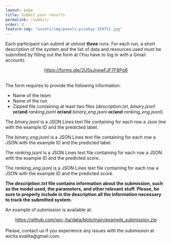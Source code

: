 ```yaml
---
layout: page
title: Submit your results
permalink: /submit/
order: 3
feature-img: "assets/img/pexels-pixabay-159751.jpg"
---
```



<script>
const ul = document.getElementsByTagName("nav")[0].getElementsByTagName("ul")[0];
ul.innerHTML = `
            <li>
                <a class="clear" aria-label="Home" title="Home" href="/index.html">
                     Home 
                </a>
            </li>
            <li class="separator"> | </li>
            <li>
                <a class="clear" aria-label="Submit Results" title="Submit Results" href="/submit/">
                     Submit Results 
                </a>
            </li>
            <li class="separator"> | </li>
            <li>
                <a class="clear" aria-label="Tasks" title="Tasks" href="/task/">
                     Tasks 
                </a>
            </li>
            <li class="separator"> | </li>
            <li>
                <a class="clear" aria-label="Data" title="Data" href="/data/">
                     Data 
                </a>
            </li>
            <li class="separator"> | </li>
            <li>
                <a class="clear" aria-label="Important Dates" title="Important Dates" href="/dates/">
                     Important Dates 
                </a>
            </li>
            <li class="separator"> | </li>
            <li>
                <a class="clear" aria-label="Organizers" title="Organizers" href="/organizers/">
                     Organizers 
                </a>
            </li>
            <li class="separator"> | </li>
        <li class="separator"> | </li>
            <li>
            	<a id="theme-toggle" title="Home " aria-label="Home" onclick="themeToggle()">
            		<i class="fas fa-adjust" aria-hidden="true"></i>
            	</a>
            </li>
`;
</script>



Each participant can submit at utmost <b>three</b> runs. For each run, a short description of the system and the list of data and resources used must be submitted by filling out the form at (You have to log in with a Gmail account):

<center>
    <a href="https://forms.gle/2U5sJnpwFJF7F8Pg6">https://forms.gle/2U5sJnpwFJF7F8Pg6</a>
</center>

<br>

The form requires to provide the following information:
<ul>
    <li> Name of the team </li>
    <li> Name of the run </li>
    <li> Zipped file containing at least two files (<i>description.txt</i>, <i>binary.jsonl</i> <b>or/and</b> <i>ranking.jsonl</i> <b>or/and</b> <i>binary_eng.jsonl</i> <b>or/and</b> <i>ranking_eng.jsonl</i>). </li>
</ul>

The <i>binary.jsonl</i> is a JSON Lines text file containing for each row a Json line with the example ID and the predicted label.


The <i>binary_eng.jsonl</i> is a JSON Lines text file containing for each row a JSON with the example ID and the predicted label.


The <i>ranking.jsonl</i> is a JSON Lines text file containing for each row a JSON with the example ID and the predicted score.


The <i>ranking_eng.jsonl</i> is a JSON Lines text file containing for each row a JSON with the example ID and the predicted score.


<b>The <i>description.txt</i> file contains information about the submission, such as the model used, the parameters, and other relevant stuff. Please, be sure to properly include in the description all the information necessary to track the submitted system.</b>

An example of submission is available at:
<center>
<a href="https://github.com/wic-ita/data/blob/main/example_submission.zip">https://github.com/wic-ita/data/blob/main/example_submission.zip</a>
</center>

<br>
Please, contact us if you experience any issues with the submission at <a>wicita.evalita@gmail.com</a>.
